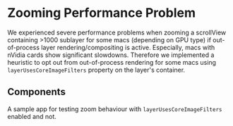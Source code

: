 # Zooming Performance Problem

We experienced severe performance problems when zooming a scrollView containing >1000 sublayer for some macs (depending on GPU type) if out-of-process layer rendering/compositing is active. Especially, macs with nVidia cards show significant slowdowns.
Therefore we implemented a heuristic to opt out from out-of-process rendering for some macs using `layerUsesCoreImageFilters` property on the layer's container.


## Components

A sample app for testing zoom behaviour with `layerUsesCoreImageFilters` enabled and not.

